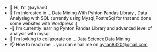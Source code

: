 - 👋 Hi, I’m @ayhan0
- 👀 I’m interested in ... Data Mining With Pyhton Pandas Library , Data Analysing with SQL currently using Mysql,PostreSql for that and done some websites with Wordpress :)
- -🌱 I’m currently learning Pyhton Pandas Library and advanced level of analysis with mysql  
- 💞️ I’m looking to collaborate on ... Data Science,Data Mining 
- 📫 How to reach me ... you can email me on ayhan8320@gmail.com

<!---
ayhan0/ayhan0 is a ✨ special ✨ repository because its `README.md` (this file) appears on your GitHub profile.
You can click the Preview link to take a look at your changes.
--->

